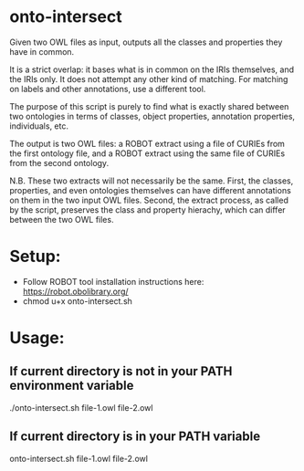 # onto-intersect
Given two OWL files as input, outputs all the classes and properties they have in common.

It is a strict overlap: it bases what is in common on the IRIs themselves, and the IRIs only. It does not attempt any other kind of matching. For matching on labels and other annotations, use a different tool.

The purpose of this script is purely to find what is exactly shared between two ontologies in terms of classes, object properties, annotation properties, individuals, etc.

The output is two OWL files: a ROBOT extract using a file of CURIEs from the first ontology file, and a ROBOT extract using the same file of CURIEs from the second ontology.

N.B. These two extracts will not necessarily be the same. First, the classes, properties, and even ontologies themselves can have different annotations on them in the two input OWL files. Second, the extract process, as called by the script, preserves the class and property hierachy, which can differ between the two OWL files.

# Setup:
- Follow ROBOT tool installation instructions here: https://robot.obolibrary.org/
- chmod u+x onto-intersect.sh

# Usage:
## If current directory is not in your PATH environment variable
./onto-intersect.sh file-1.owl file-2.owl

## If current directory is in your PATH variable
onto-intersect.sh file-1.owl file-2.owl
